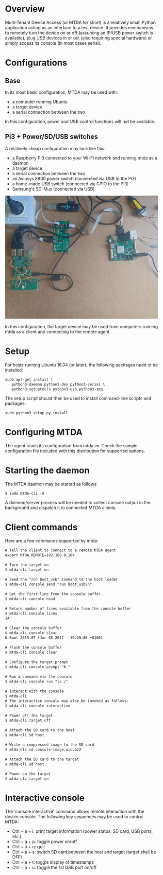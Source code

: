 
# Overview

Multi-Tenant Device Access (or MTDA for short) is a relatively small Python application
acting as an interface to a test device. It provides mechanisms to remotely turn the
device on or off (assuming an IP/USB power switch is available), plug USB devices in
or out (also requiring special hardware) or simply access its console (in most cases
serial).

# Configurations

## Base

In its most basic configuration, MTDA may be used with:

   * a computer running Ubuntu
   * a target device
   * a serial connection between the two

In this configuration, power and USB control functions will not be available.

## Pi3 + Power/SD/USB switches

A relatively cheap configuration may look like this:

   * a Raspberry Pi3 connected to your Wi-Fi network and running mtda as a daemon
   * a target device
   * a serial connection between the two
   * an Aviosys 8800 power switch (connected via USB to the Pi3)
   * a home-made USB switch (connected via GPIO to the Pi3)
   * Samsung's SD-Mux (connected via USB)

![Pi3 setup](Documentation/Pi3+Aviosys8800+SDMux+USB+MX6Q.jpg)

In this configuration, the target device may be used from computers running mtda as
a client and connecting to the remote agent.

# Setup

For hosts running Ubuntu 16.04 (or later), the following packages need to be installed:

```
sudo apt-get install \
   python3-daemon python3-dev python3-serial \
   python3-setuptools python3-usb python3-zmq
```

The setup script should then be used to install command-line scripts and packages:

```
sudo python3 setup.py install
```

# Configuring MTDA

The agent reads its configuration from mtda.ini.
Check the sample configuration file included with this distribution for supported options.

# Starting the daemon

The MTDA daemon may be started as follows:

```
$ sudo mtda-cli -d
```

A daemon/server process will be needed to collect console output in the background and
dispatch it to connected MTDA clients.

# Client commands

Here are a few commands supported by mtda:

```
# Tell the client to connect to a remote MTDA agent
export MTDA_REMOTE=192.168.0.104

# Turn the target on
$ mtda-cli target on

# Send the "run boot_usb" command to the boot-loader
$ mtda-cli console send "run boot_usb\n"

# Get the first line from the console buffer
$ mtda-cli console head

# Return number of lines available from the console buffer
$ mtda-cli console lines
14

# Clear the console buffer
$ mtda-cli console clear
U-Boot 2015.07 (Jan 08 2017 - 16:25:06 +0100)

# Flush the console buffer
$ mtda-cli console clear

# Configure the target prompt
$ mtda-cli console prompt "# "

# Run a command via the console
$ mtda-cli console run "ls /"

# Interact with the console
$ mtda-cli
# The interactive console may alse be invoked as follows:
$ mtda-cli console interactive

# Power off the target
$ mtda-cli target off

# Attach the SD card to the host
$ mtda-cli sd host

# Write a compressed image to the SD card
$ mtda-cli sd console-image.wic.bz2

# Attach the SD card to the target
$ mtda-cli sd host

# Power on the target
$ mtda-cli target on
```

# Interactive console

The 'console interactive' command allows remote interaction with the device console.
The following key sequences may be used to control MTDA:

   * Ctrl + a + i: print target information (power status, SD card, USB ports, etc.)
   * Ctrl + a + p: toggle power on/off
   * Ctrl + a + q: quit
   * Ctrl + a + s: switch SD card between the host and target (target shall be OFF)
   * Ctrl + a + t: toggle display of timestamps
   * Ctrl + a + u: toggle the 1st USB port on/off

